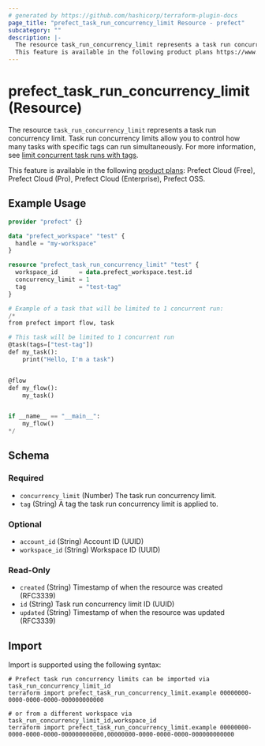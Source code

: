 ```yaml
---
# generated by https://github.com/hashicorp/terraform-plugin-docs
page_title: "prefect_task_run_concurrency_limit Resource - prefect"
subcategory: ""
description: |-
  The resource task_run_concurrency_limit represents a task run concurrency limit. Task run concurrency limits allow you to control how many tasks with specific tags can run simultaneously. For more information, see limit concurrent task runs with tags https://docs.prefect.io/v3/develop/task-run-limits.
  This feature is available in the following product plans https://www.prefect.io/pricing: Prefect Cloud (Free), Prefect Cloud (Pro), Prefect Cloud (Enterprise), Prefect OSS.
---
```


# prefect_task_run_concurrency_limit (Resource)

The resource `task_run_concurrency_limit` represents a task run concurrency limit. Task run concurrency limits allow you to control how many tasks with specific tags can run simultaneously. For more information, see [limit concurrent task runs with tags](https://docs.prefect.io/v3/develop/task-run-limits).

This feature is available in the following [product plans](https://www.prefect.io/pricing): Prefect Cloud (Free), Prefect Cloud (Pro), Prefect Cloud (Enterprise), Prefect OSS.

## Example Usage

```terraform
provider "prefect" {}

data "prefect_workspace" "test" {
  handle = "my-workspace"
}

resource "prefect_task_run_concurrency_limit" "test" {
  workspace_id      = data.prefect_workspace.test.id
  concurrency_limit = 1
  tag               = "test-tag"
}

# Example of a task that will be limited to 1 concurrent run:
/*
from prefect import flow, task

# This task will be limited to 1 concurrent run
@task(tags=["test-tag"])
def my_task():
    print("Hello, I'm a task")


@flow
def my_flow():
    my_task()


if __name__ == "__main__":
    my_flow()
*/
```

<!-- schema generated by tfplugindocs -->
## Schema

### Required

- `concurrency_limit` (Number) The task run concurrency limit.
- `tag` (String) A tag the task run concurrency limit is applied to.

### Optional

- `account_id` (String) Account ID (UUID)
- `workspace_id` (String) Workspace ID (UUID)

### Read-Only

- `created` (String) Timestamp of when the resource was created (RFC3339)
- `id` (String) Task run concurrency limit ID (UUID)
- `updated` (String) Timestamp of when the resource was updated (RFC3339)

## Import

Import is supported using the following syntax:

```shell
# Prefect task run concurrency limits can be imported via task_run_concurrency_limit_id
terraform import prefect_task_run_concurrency_limit.example 00000000-0000-0000-0000-000000000000

# or from a different workspace via task_run_concurrency_limit_id,workspace_id
terraform import prefect_task_run_concurrency_limit.example 00000000-0000-0000-0000-000000000000,00000000-0000-0000-0000-000000000000
```
